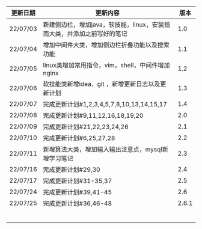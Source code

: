 | 更新日期 | 更新内容                                                     | 版本  |
| -------- | ------------------------------------------------------------ | ----- |
| 22/07/03 | 新建侧边栏，增加java，软技能，linux，安装指南大类，并添加之前写好的笔记 | 1.0   |
| 22/07/04 | 增加中间件大类，增加侧边栏折叠功能以及搜索功能               | 1.1   |
| 22/07/05 | linux类增加常用指令，vim，shell，中间件增加nginx             | 1.2   |
| 22/07/06 | 软技能类新增idea，git ，新增更新日志以及更新计划             | 1.3   |
| 22/07/07 | 完成更新计划#1,2,3,4,5,7,8,10,13,14,15,17                    | 1.4   |
| 22/07/08 | 完成更新计划#9,11,12,16,18,19,20                             | 2.0   |
| 22/07/09 | 完成更新计划#21,22,23,24,26                                  | 2.1   |
| 22/07/10 | 完成更新计划#6,25,27,28                                      | 2.2   |
| 22/07/11 | 新增算法大类，增加输入输出注意点，mysql新增学习笔记          | 2.3   |
| 22/07/16 | 完成更新计划#29,30                                           | 2.4   |
| 22/07/17 | 完成更新计划#31-35,37                                        | 2.5   |
| 22/07/24 | 完成更新计划#39,41-45                                        | 2.6   |
| 22/07/25 | 完成更新计划#36,46-48                                        | 2.6.1 |
|          |                                                              |       |
|          |                                                              |       |
|          |                                                              |       |
|          |                                                              |       |
|          |                                                              |       |
|          |                                                              |       |
